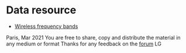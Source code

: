 # Data resource 
- [Wireless frequency bands](https://www.sqimway.com/index.html)

Paris, Mar 2021
You are free to share, copy and distribute the material in any medium or format
Thanks for any feedback on the [forum](https://www.sqimway.com/feedback.php)
LG 

